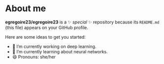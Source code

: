 # About me

**egregoire23/egregoire23** is a ✨ _special_ ✨ repository because its `README.md` (this file) appears on your GitHub profile.

Here are some ideas to get you started:

- 🔭 I’m currently working on deep learning.
- 🌱 I’m currently learning about neural networks.
- 😄 Pronouns: she/her

